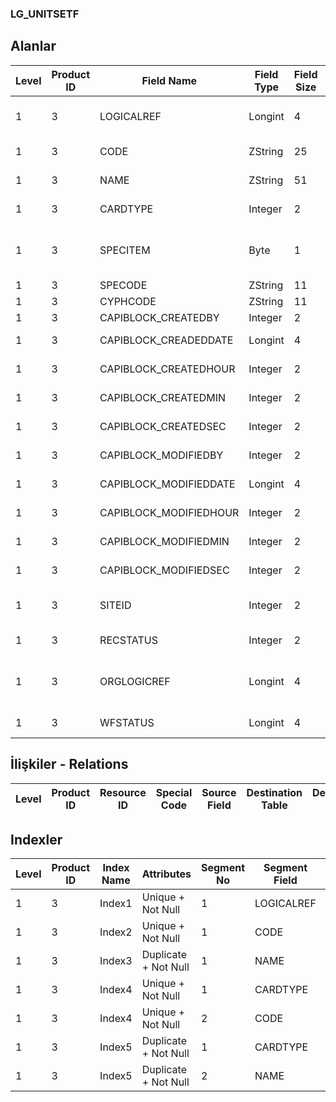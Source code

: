 ### LG_UNITSETF

## Alanlar

**Level**|**Product ID**|**Field Name**|**Field Type**|**Field Size**|**Field Offset**|**Türkçe Açıklama**|**Expression**
-----|-----|-----|-----|-----|-----|-----|-----
1|3|LOGICALREF|Longint|4|0|Birim seti log. Ref.|Unit Set Logical Reference
1|3|CODE|ZString|25|4|Birim seti kodu|Unit Set Code
1|3|NAME|ZString|51|29|Birim seti açıklaması|Unit Set Description
1|3|CARDTYPE|Integer|2|80|Kayıt türü|Record Type
1|3|SPECITEM|Byte|1|82|Sadece Malzeme / Hizmet Kartları İçin|For Item / Services Cards Only
1|3|SPECODE|ZString|11|83|Özel Kod|Aux. Code
1|3|CYPHCODE|ZString|11|94|Yetki Kodu|Auth. Code
1|3|CAPIBLOCK_CREATEDBY|Integer|2|105|Oluşturan|Created By
1|3|CAPIBLOCK_CREADEDDATE|Longint|4|107|Oluşturulma Tarihi|Created Date
1|3|CAPIBLOCK_CREATEDHOUR|Integer|2|111|Oluşturulma Saati|Created Hour
1|3|CAPIBLOCK_CREATEDMIN|Integer|2|113|Oluşturulma Dakikası|Created Minute
1|3|CAPIBLOCK_CREATEDSEC|Integer|2|115|Oluşturulma Saniyesi|Created Second
1|3|CAPIBLOCK_MODIFIEDBY|Integer|2|117|Değiştiren|Modified By
1|3|CAPIBLOCK_MODIFIEDDATE|Longint|4|119|Değiştirilme Tarihi|Modified Date
1|3|CAPIBLOCK_MODIFIEDHOUR|Integer|2|123|Değiştirilme Saati|Modified Hour
1|3|CAPIBLOCK_MODIFIEDMIN|Integer|2|125|Değiştirilme Dakikası|Modified Minute
1|3|CAPIBLOCK_MODIFIEDSEC|Integer|2|127|Değiştirilme Saniyesi|Modified Second
1|3|SITEID|Integer|2|129|Veri Merkezi|Data Processing Site
1|3|RECSTATUS|Integer|2|131|Kayıt Durumu|Record Status
1|3|ORGLOGICREF|Longint|4|133|Orijinal Kayıt Log. Ref.|Original Record Logical Reference
1|3|WFSTATUS|Longint|4|137|Kullanımda Değil|Not In Use

## İlişkiler - Relations

**Level**|**Product ID**|**Resource ID**|**Special Code**|**Source Field**|**Destination Table**|**Destination Field**|**Relation Type**|**Extra Condition**
-----|-----|-----|-----|-----|-----|-----|-----|-----

## Indexler

**Level**|**Product ID**|**Index Name**|**Attributes**|**Segment No**|**Segment Field**|**Sense**
-----|-----|-----|-----|-----|-----|-----
1|3|Index1|Unique + Not Null|1|LOGICALREF|Ascending
1|3|Index2|Unique + Not Null|1|CODE|Ascending
1|3|Index3|Duplicate + Not Null|1|NAME|Ascending
1|3|Index4|Unique + Not Null|1|CARDTYPE|Ascending
1|3|Index4|Unique + Not Null|2|CODE|Ascending
1|3|Index5|Duplicate + Not Null|1|CARDTYPE|Ascending
1|3|Index5|Duplicate + Not Null|2|NAME|Ascending
